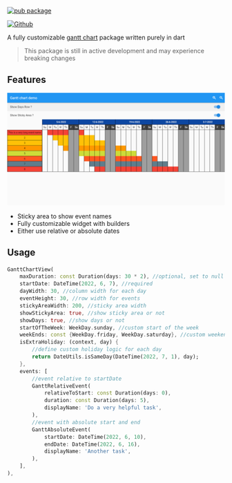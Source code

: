 
[![pub package](https://img.shields.io/pub/v/gantt_chart)](https://pub.dev/packages/gantt_chart)

[![Github](https://img.shields.io/github/last-commit/Bdaya-Dev/flutter_gantt_chart)](https://github.com/Bdaya-Dev/flutter_gantt_chart)


A fully customizable [gantt chart](https://www.gantt.com) package written purely in dart

> This package is still in active development and may experience breaking changes

## Features

<img src="https://github.com/Bdaya-Dev/flutter_gantt_chart/blob/master/doc/demo.png?raw=true"/>

* Sticky area to show event names
* Fully customizable widget with builders
* Either use relative or absolute dates

## Usage


```dart
GanttChartView(
    maxDuration: const Duration(days: 30 * 2), //optional, set to null for infinite horizontal scroll
    startDate: DateTime(2022, 6, 7), //required 
    dayWidth: 30, //column width for each day
    eventHeight: 30, //row width for events
    stickyAreaWidth: 200, //sticky area width
    showStickyArea: true, //show sticky area or not
    showDays: true, //show days or not
    startOfTheWeek: WeekDay.sunday, //custom start of the week
    weekEnds: const {WeekDay.friday, WeekDay.saturday}, //custom weekends
    isExtraHoliday: (context, day) {
        //define custom holiday logic for each day
        return DateUtils.isSameDay(DateTime(2022, 7, 1), day);
    },
    events: [
        //event relative to startDate
        GanttRelativeEvent(
            relativeToStart: const Duration(days: 0),
            duration: const Duration(days: 5),
            displayName: 'Do a very helpful task',
        ),
        //event with absolute start and end
        GanttAbsoluteEvent(
            startDate: DateTime(2022, 6, 10),
            endDate: DateTime(2022, 6, 16),
            displayName: 'Another task',
        ),
    ],
),
```
